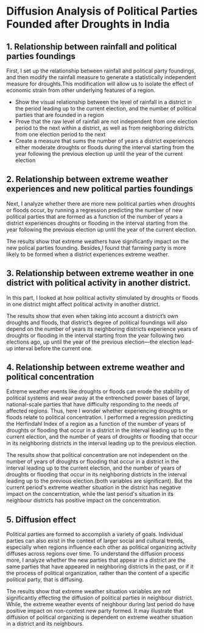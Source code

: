 # Diffusion Analysis of Political Parties Founded after Droughts in India
## 1. Relationship between rainfall and political parties foundings
First, I set up the relationship between rainfall and political party foundings, and then modify the rainfall measure to generate a statistically independent measure for droughts.This modification will allow us to isolate the effect of economic strain from other underlying features of a region.
* Show the visual relationship between the level of rainfall in a district in the period leading up to the current election, and the
number of political parties that are founded in a region
* Prove that the raw level of rainfall are not independent from one election period to the next within a district, as well as from neighboring districts from one election period to the next
* Create a measure that sums the number of years a district experiences either moderate droughts or floods during the interval starting from the year following the previous election up until the year of the current election
## 2. Relationship between extreme weather experiences and new political parties foundings
Next, I analyze whether there are more new political parties when droughts or floods occur, by running a regression predicting the number of new political parties that are formed as a function of the number of years a district experiences droughts or flooding in the interval starting from the year following the previous election up until the year of the current election. 

The results show that extreme weathers have significantly impact on the new polical parties founding. Besides,I found that farming party is more likely to be formed when a district experiences extreme weather.
## 3. Relationship between extreme weather in one district with political activity in another district.
In this part, I looked at how political activity stimulated by droughts or floods in one district might affect political activity in another district. 

The results show that even when taking into account a district’s own droughts and floods, that district’s degree of political foundings will also depend on the number of years its neighboring districts experience years of droughts or flooding in the interval starting from the year following two elections ago, up until the year of the previous election—the election lead-up interval
before the current one.
## 4. Relationship between extreme weather and political concentration
Extreme weather events like droughts or floods can erode the stability of political systems and wear away at the entrenched power bases of large, national-scale parties that have difficulty responding to the needs of affected regions. Thus, here I wonder whether experiencing droughts or floods relate to political concentration. I performed a regression predicting the Herfindahl Index of a region as a function of the number of years of droughts or flooding that occur in a district in the interval leading up to the current election, and the number of years of droughts or flooding that occur in its neighboring districts in the interval leading up to the previous election.

The results show that political concentration are not independent on the number of years of droughts or flooding that occur in a district in the interval leading up to the current election, and the number of years of droughts or flooding that occur in its neighboring districts in the interval leading up to the previous election.(both variables are significant). But the current period's extreme weather situation in the district has negative impact on the concerntration, while the last period's situation in its neighbour districts has positive impact on the concerntration.
## 5. Diffusion effect
Political parties are formed to accomplish a variety of goals. Individual parties can also exist in the context of larger social and cultural trends, especially when regions influence each other as political organizing activity diffuses across regions over time. To understand the diffusion process more, I analyze whether the new parties that appear in a district are the same parties that have appeared in neighboring districts in the past, or if it the process of political organization, rather than the content of a specific political party, that is diffusing.

The results show that extreme weather situation variables are not significantly effecting the diffusion of political parties in neighbour district. While, the extreme weather events of neighbour during last period do have positive impact on non-contest new party formed. It may illustrate that diffusion of political organizing is dependent on extreme weather situation in a district and its neighbours.
